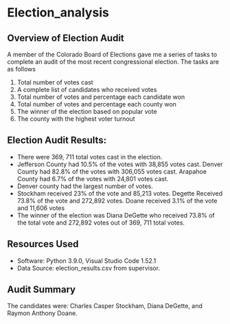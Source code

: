 # Election_analysis

## Overview of Election Audit
A member of the Colorado Board of Elections gave me a series of tasks to complete an audit of the most recent congressional election. The tasks are as follows <br/>
1. Total number of votes cast <br/>
2. A complete list of candidates who received votes <br/>
3. Total number of votes and percentage each candidate won <br/>
4. Total number of votes and percentage each county won <br/>
5. The winner of the election based on popular vote <br/>
6. The county with the highest voter turnout <br/>

## Election Audit Results: 
- There were 369, 711 total votes cast in the election.
- Jefferson County had 10.5% of the votes with 38,855 votes cast. Denver County had 82.8% of the votes with 306,055 votes cast. Arapahoe County had 6.7% of the votes with 24,801 votes cast. 
- Denver county had the largest number of votes.
- Stockham received 23% of the vote and 85,213 votes. Degette Received 73.8% of the vote and 272,892 votes. Doane received 3.1% of the vote and 11,606 votes
- The winner of the election was Diana DeGette who received 73.8% of the total vote and 272,892 votes out of 369, 711 total votes. 


## Resources Used
- Software: Python 3.9.0, Visual Studio Code 1.52.1
- Data Source: election_results.csv from supervisor.

## Audit Summary
 The candidates were: Charles Casper Stockham, Diana DeGette, and Raymon Anthony Doane.







